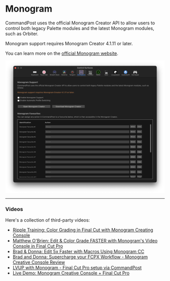 # Monogram

CommandPost uses the official Monogram Creator API to allow users to control both legacy Palette modules and the latest Monogram modules, such as Orbiter.

Monogram support requires Monogram Creator 4.1.11 or later.

You can learn more on the [official Monogram website](https://support.monogramcc.com/hc/en-us/articles/360061670632-Using-Creative-Console-with-Final-Cut-Pro-via-CommandPost-Video-).

![](../static/controlsurface-monogram.png)

---

### Videos

Here's a collection of third-party videos:

- [Ripple Training: Color Grading in Final Cut with Monogram Creating Console](https://www.youtube.com/watch?v=MmG8bhJjdB0)
- [Matthew O'Brien: Edit & Color Grade FASTER with Monogram's Video Console in Final Cut Pro](https://www.youtube.com/watch?v=p7iyAvGk0lk)
- [Brad & Donna: Edit 5x Faster with Macros Using Monogram CC](https://www.youtube.com/watch?v=zpO1GjQ8-5w)
- [Brad and Donna: Supercharge your FCPX Workflow - Monogram Creative Console Review](https://www.youtube.com/watch?v=lj6tZaf7lCY)
- [LVUP with Monogram - Final Cut Pro setup via CommandPost](https://www.youtube.com/watch?v=DYndh74Fa7U)
- [Live Demo: Monogram Creative Console + Final Cut Pro](https://www.youtube.com/watch?v=sR7_TZQaZ9w)
